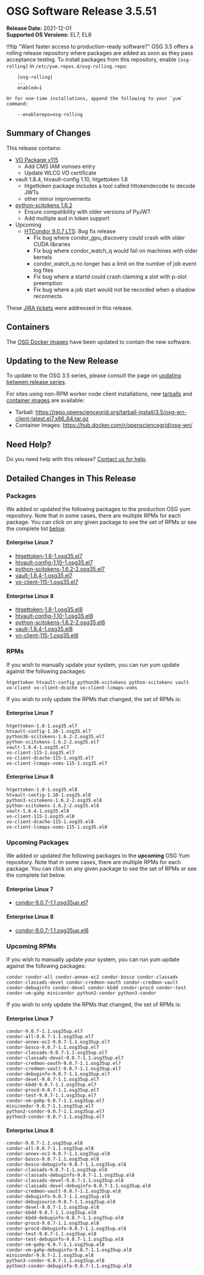 OSG Software Release 3.5.51
===========================

**Release Date:** 2021-12-01  
**Supported OS Versions:** EL7, EL8

!!!tip "Want faster access to production-ready software?"
    OSG 3.5 offers a rolling release repository where packages are added as soon as they pass acceptance testing.
    To install packages from this repository, enable `[osg-rolling]` in `/etc/yum.repos.d/osg-rolling.repo`:

        [osg-rolling]
        ...
        enabled=1

    Or for one-time installations, append the following to your `yum` command:

        --enablerepo=osg-rolling

Summary of Changes
------------------

This release contains:

-   [VO Package v115](https://github.com/opensciencegrid/osg-vo-config/releases/tag/release-115)
    -   Add CMS IAM vomses entry
    -   Update WLCG VO certificate
-   vault 1.8.4, htvault-config 1.10, htgettoken 1.8
    -   htgettoken package includes a tool called httokendecode to decode JWTs
    -   other minor improvements
-   [python-scitokens 1.6.2](https://github.com/scitokens/scitokens/releases/tag/v1.6.0)
    -   Ensure compatibility with older versions of PyJWT
    -   Add multiple aud in token support
-   Upcoming
    -   [HTCondor 9.0.7 LTS](https://htcondor.org/news/HTCondor_9.0.7_released/): Bug fix release
        -   Fix bug where condor_gpu_discovery could crash with older CUDA libraries
        -   Fix bug where condor_watch_q would fail on machines with older kernels
        -   condor_watch_q no longer has a limit on the number of job event log files
        -   Fix bug where a startd could crash claiming a slot with p-slot preemption
        -   Fix bug where a job start would not be recorded when a shadow reconnects

These
[JIRA tickets](https://opensciencegrid.atlassian.net/issues/?jql=project%20%3D%20SOFTWARE%20AND%20fixVersion%20in%20(3.5.51%2C3.5.51-upcoming)%20ORDER%20BY%20priority%20DESC%2C%20key%20DESC)
were addressed in this release.

Containers
----------

The [OSG Docker images](https://hub.docker.com/u/opensciencegrid/) have been updated to contain the new software.

Updating to the New Release
---------------------------

To update to the OSG 3.5 series, please consult the page on
[updating between release series](../updating-to-osg-35.md).

For sites using non-RPM worker node client installations, new [tarballs](../../worker-node/install-wn-tarball.md) and
[container images](../../worker-node/using-wn-containers.md) are available:

- Tarball: <https://repo.opensciencegrid.org/tarball-install/3.5/osg-wn-client-latest.el7.x86_64.tar.gz>
- Container Images: <https://hub.docker.com/r/opensciencegrid/osg-wn/>

Need Help?
----------

Do you need help with this release? [Contact us for help](../../common/help.md).

Detailed Changes in This Release
--------------------------------

### Packages

We added or updated the following packages to the production OSG yum repository.
Note that in some cases, there are multiple RPMs for each package.
You can click on any given package to see the set of RPMs or see the complete list [below](#rpms).

#### Enterprise Linux 7

-   [htgettoken-1.8-1.osg35.el7](https://koji.chtc.wisc.edu/koji/search?match=glob&type=build&terms=htgettoken-1.8-1.osg35.el7)
-   [htvault-config-1.10-1.osg35.el7](https://koji.chtc.wisc.edu/koji/search?match=glob&type=build&terms=htvault-config-1.10-1.osg35.el7)
-   [python-scitokens-1.6.2-2.osg35.el7](https://koji.chtc.wisc.edu/koji/search?match=glob&type=build&terms=python-scitokens-1.6.2-2.osg35.el7)
-   [vault-1.8.4-1.osg35.el7](https://koji.chtc.wisc.edu/koji/search?match=glob&type=build&terms=vault-1.8.4-1.osg35.el7)
-   [vo-client-115-1.osg35.el7](https://koji.chtc.wisc.edu/koji/search?match=glob&type=build&terms=vo-client-115-1.osg35.el7)

#### Enterprise Linux 8

-   [htgettoken-1.8-1.osg35.el8](https://koji.chtc.wisc.edu/koji/search?match=glob&type=build&terms=htgettoken-1.8-1.osg35.el8)
-   [htvault-config-1.10-1.osg35.el8](https://koji.chtc.wisc.edu/koji/search?match=glob&type=build&terms=htvault-config-1.10-1.osg35.el8)
-   [python-scitokens-1.6.2-2.osg35.el8](https://koji.chtc.wisc.edu/koji/search?match=glob&type=build&terms=python-scitokens-1.6.2-2.osg35.el8)
-   [vault-1.8.4-1.osg35.el8](https://koji.chtc.wisc.edu/koji/search?match=glob&type=build&terms=vault-1.8.4-1.osg35.el8)
-   [vo-client-115-1.osg35.el8](https://koji.chtc.wisc.edu/koji/search?match=glob&type=build&terms=vo-client-115-1.osg35.el8)

### RPMs

If you wish to manually update your system, you can run yum update against the following packages:

    htgettoken htvault-config python36-scitokens python-scitokens vault vo-client vo-client-dcache vo-client-lcmaps-voms 

If you wish to only update the RPMs that changed, the set of RPMs is:

#### Enterprise Linux 7

``` file
htgettoken-1.8-1.osg35.el7
htvault-config-1.10-1.osg35.el7
python36-scitokens-1.6.2-2.osg35.el7
python-scitokens-1.6.2-2.osg35.el7
vault-1.8.4-1.osg35.el7
vo-client-115-1.osg35.el7
vo-client-dcache-115-1.osg35.el7
vo-client-lcmaps-voms-115-1.osg35.el7
```

#### Enterprise Linux 8

``` file
htgettoken-1.8-1.osg35.el8
htvault-config-1.10-1.osg35.el8
python3-scitokens-1.6.2-2.osg35.el8
python-scitokens-1.6.2-2.osg35.el8
vault-1.8.4-1.osg35.el8
vo-client-115-1.osg35.el8
vo-client-dcache-115-1.osg35.el8
vo-client-lcmaps-voms-115-1.osg35.el8
```

### Upcoming Packages

We added or updated the following packages to the **upcoming** OSG Yum repository.
Note that in some cases, there are multiple RPMs for each package.
You can click on any given package to see the set of RPMs or see the complete list below.

#### Enterprise Linux 7

-   [condor-9.0.7-1.1.osg35up.el7](https://koji.chtc.wisc.edu/koji/search?match=glob&type=build&terms=condor-9.0.7-1.1.osg35up.el7)

#### Enterprise Linux 8

-   [condor-9.0.7-1.1.osg35up.el8](https://koji.chtc.wisc.edu/koji/search?match=glob&type=build&terms=condor-9.0.7-1.1.osg35up.el8)

### Upcoming RPMs

If you wish to manually update your system, you can run yum update against the following packages:

    condor condor-all condor-annex-ec2 condor-bosco condor-classads condor-classads-devel condor-credmon-oauth condor-credmon-vault condor-debuginfo condor-devel condor-kbdd condor-procd condor-test condor-vm-gahp minicondor python2-condor python3-condor 

If you wish to only update the RPMs that changed, the set of RPMs is:

#### Enterprise Linux 7

``` file
condor-9.0.7-1.1.osg35up.el7
condor-all-9.0.7-1.1.osg35up.el7
condor-annex-ec2-9.0.7-1.1.osg35up.el7
condor-bosco-9.0.7-1.1.osg35up.el7
condor-classads-9.0.7-1.1.osg35up.el7
condor-classads-devel-9.0.7-1.1.osg35up.el7
condor-credmon-oauth-9.0.7-1.1.osg35up.el7
condor-credmon-vault-9.0.7-1.1.osg35up.el7
condor-debuginfo-9.0.7-1.1.osg35up.el7
condor-devel-9.0.7-1.1.osg35up.el7
condor-kbdd-9.0.7-1.1.osg35up.el7
condor-procd-9.0.7-1.1.osg35up.el7
condor-test-9.0.7-1.1.osg35up.el7
condor-vm-gahp-9.0.7-1.1.osg35up.el7
minicondor-9.0.7-1.1.osg35up.el7
python2-condor-9.0.7-1.1.osg35up.el7
python3-condor-9.0.7-1.1.osg35up.el7
```

#### Enterprise Linux 8

``` file
condor-9.0.7-1.1.osg35up.el8
condor-all-9.0.7-1.1.osg35up.el8
condor-annex-ec2-9.0.7-1.1.osg35up.el8
condor-bosco-9.0.7-1.1.osg35up.el8
condor-bosco-debuginfo-9.0.7-1.1.osg35up.el8
condor-classads-9.0.7-1.1.osg35up.el8
condor-classads-debuginfo-9.0.7-1.1.osg35up.el8
condor-classads-devel-9.0.7-1.1.osg35up.el8
condor-classads-devel-debuginfo-9.0.7-1.1.osg35up.el8
condor-credmon-vault-9.0.7-1.1.osg35up.el8
condor-debuginfo-9.0.7-1.1.osg35up.el8
condor-debugsource-9.0.7-1.1.osg35up.el8
condor-devel-9.0.7-1.1.osg35up.el8
condor-kbdd-9.0.7-1.1.osg35up.el8
condor-kbdd-debuginfo-9.0.7-1.1.osg35up.el8
condor-procd-9.0.7-1.1.osg35up.el8
condor-procd-debuginfo-9.0.7-1.1.osg35up.el8
condor-test-9.0.7-1.1.osg35up.el8
condor-test-debuginfo-9.0.7-1.1.osg35up.el8
condor-vm-gahp-9.0.7-1.1.osg35up.el8
condor-vm-gahp-debuginfo-9.0.7-1.1.osg35up.el8
minicondor-9.0.7-1.1.osg35up.el8
python3-condor-9.0.7-1.1.osg35up.el8
python3-condor-debuginfo-9.0.7-1.1.osg35up.el8
```

